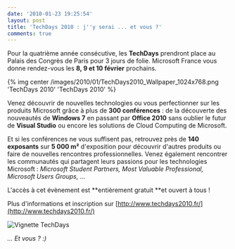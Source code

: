 ```yaml
---
date: '2010-01-23 19:25:54'
layout: post
title: 'TechDays 2010 : j''y serai ... et vous ?'
comments: true
---
```


Pour la quatrième année consécutive, les **TechDays** prendront place au Palais des Congrès de Paris pour 3 jours de folie. Microsoft France vous donne rendez-vous les **8, 9 et 10 février** prochains.

{% img center /images/2010/01/TechDays2010_Wallpaper_1024x768.png 'TechDays 2010' 'TechDays 2010' %}

Venez découvrir de nouvelles technologies ou vous perfectionner sur les produits Microsoft grâce à plus de **300 conférences** : de la découverte des nouveautés de **Windows 7** en passant par **Office 2010** sans oublier le futur de **Visual Studio** ou encore les solutions de Cloud Computing de Microsoft.

Et si les conférences ne vous suffisent pas, retrouvez près de **140 exposants** sur **5 000 m²** d'exposition pour découvrir d'autres produits ou faire de nouvelles rencontres professionnelles. Venez également rencontrer les communautés qui partagent leurs passions pour les technologies Microsoft : _Microsoft Student Partners, Most Valuable Professional, Microsoft Users Groups, …_

L'accès à cet évènement est **entièrement gratuit **et ouvert à tous !

Plus d'informations et inscription sur [http://www.techdays2010.fr/](http://www.techdays2010.fr/)

![Vignette TechDays](/images/2010/01/Vignette_Jyserai_H.gif)

_... Et vous ? :)_
